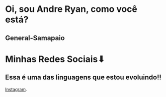 # Oi, sou Andre Ryan, como você está?
## General-Samapaio
# Minhas Redes Sociais⬇
## Essa é uma das linguagens que estou evoluindo!!
[Instagram](https://www.instagram.com/andre95zin).

